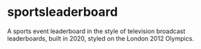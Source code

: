 # sportsleaderboard
A sports event leaderboard in the style of television broadcast leaderboards, built in 2020, styled on the London 2012 Olympics.
